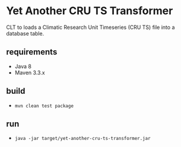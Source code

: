 # Yet Another CRU TS Transformer
CLT to loads a Climatic Research Unit Timeseries (CRU TS) file into a database table.

## requirements
* Java 8
* Maven 3.3.x

## build
* `mvn clean test package`

## run
* `java -jar target/yet-another-cru-ts-transformer.jar`